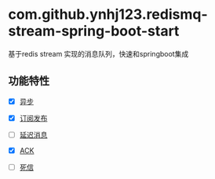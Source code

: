 # com.github.ynhj123.redismq-stream-spring-boot-start
基于redis stream 实现的消息队列，快速和springboot集成


## 功能特性

- [x] [异步](#注解式拦截器)
- [x] [订阅发布](#连接池管理)
- [ ] [延迟消息](#日志打印)
- [x] [ACK](#请求重试)
- [ ] [死信](#错误解码器)

